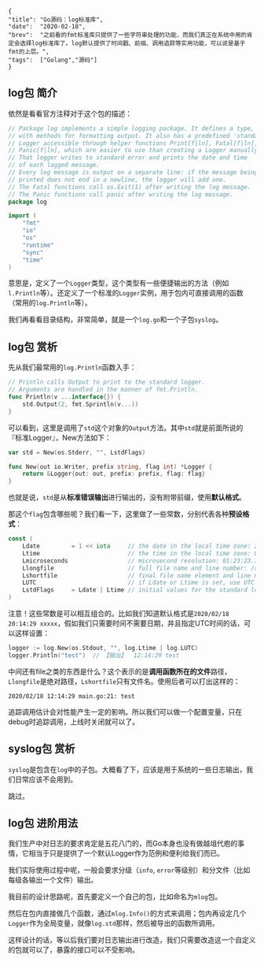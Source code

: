 ```lw-blog-meta
{
"title": "Go源码：log标准库",
"date":  "2020-02-18",
"brev":  "之前看的fmt标准库只提供了一些字符串处理的功能，而我们真正在系统中用的肯定会选择log标准库了。log默认提供了时间戳、前缀、调用追踪等实用功能，可以说是基于fmt的上层。",
"tags":  ["Golang","源码"]
}
```

## log包 简介

依然是看看官方注释对于这个包的描述：

```go
// Package log implements a simple logging package. It defines a type, Logger,
// with methods for formatting output. It also has a predefined 'standard'
// Logger accessible through helper functions Print[f|ln], Fatal[f|ln], and
// Panic[f|ln], which are easier to use than creating a Logger manually.
// That logger writes to standard error and prints the date and time
// of each logged message.
// Every log message is output on a separate line: if the message being
// printed does not end in a newline, the logger will add one.
// The Fatal functions call os.Exit(1) after writing the log message.
// The Panic functions call panic after writing the log message.
package log

import (
	"fmt"
	"io"
	"os"
	"runtime"
	"sync"
	"time"
)
```

意思是，定义了一个`Logger`类型，这个类型有一些便捷输出的方法（例如`l.Println`等）。还定义了一个标准的`Logger`实例，用于包内可直接调用的函数（常用的`log.Println`等）。

我们再看看目录结构，非常简单，就是一个`log.go`和一个子包`syslog`。

## log包 赏析

先从我们最常用的`log.Println`函数入手：

```go
// Println calls Output to print to the standard logger.
// Arguments are handled in the manner of fmt.Println.
func Println(v ...interface{}) {
	std.Output(2, fmt.Sprintln(v...))
}
```

可以看到，这里是调用了`std`这个对象的`Output`方法。其中`std`就是前面所说的『标准Logger』，New方法如下：

```go
var std = New(os.Stderr, "", LstdFlags)
```

```go
func New(out io.Writer, prefix string, flag int) *Logger {
	return &Logger{out: out, prefix: prefix, flag: flag}
}
```

也就是说，`std`是从**标准错误输出**进行输出的，没有附带前缀，使用**默认格式**。

那这个`flag`包含哪些呢？我们看一下，这里做了一些常数，分别代表各种**预设格式**：

```go
const (
	Ldate         = 1 << iota     // the date in the local time zone: 2009/01/23
	Ltime                         // the time in the local time zone: 01:23:23
	Lmicroseconds                 // microsecond resolution: 01:23:23.123123.  assumes Ltime.
	Llongfile                     // full file name and line number: /a/b/c/d.go:23
	Lshortfile                    // final file name element and line number: d.go:23. overrides Llongfile
	LUTC                          // if Ldate or Ltime is set, use UTC rather than the local time zone
	LstdFlags     = Ldate | Ltime // initial values for the standard logger
)
```

注意！这些常数是可以相互组合的。比如我们知道默认格式是`2020/02/18 20:14:29 xxxxx`，假如我们只需要时间不需要日期，并且指定UTC时间的话，可以这样设置：

```go
logger := log.New(os.Stdout, "", log.Ltime | log.LUTC)
logger.Println("test")  // 【输出】  12:14:29 test
```

中间还有file之类的东西是什么？这个表示的是**调用函数所在的文件**路径，`Llongfile`是绝对路径，`Lshortfile`只有文件名。使用后者可以打出这样的：

```text
2020/02/18 12:14:29 main.go:21: test
```

追踪调用估计会对性能产生一定的影响。所以我们可以做一个配置变量，只在debug时追踪调用，上线时关闭就可以了。

## syslog包 赏析

`syslog`是包含在`log`中的子包。大概看了下，应该是用于系统的一些日志输出，我们日常应该不会用到。

跳过。

## log包 进阶用法

我们生产中对日志的要求肯定是五花八门的，而Go本身也没有做越俎代庖的事情，它相当于只是提供了一个默认Logger作为范例和便利给我们而已。

我们实际使用过程中呢，一般会要求分级（`info`, `error`等级别）和分文件（比如每级各输出一个文件）输出。

我目前的设计思路呢，首先要定义一个自己的包，比如命名为`mlog`包。

然后在包内直接做几个函数，通过`mlog.Info()`的方式来调用；包内再设定几个`Logger`作为全局变量，就像`log.std`那样，然后被导出的函数所调用。

这样设计的话，等以后我们要对日志输出进行改造，我们只需要改造这一个自定义的包就可以了，暴露的接口可以不受影响。
